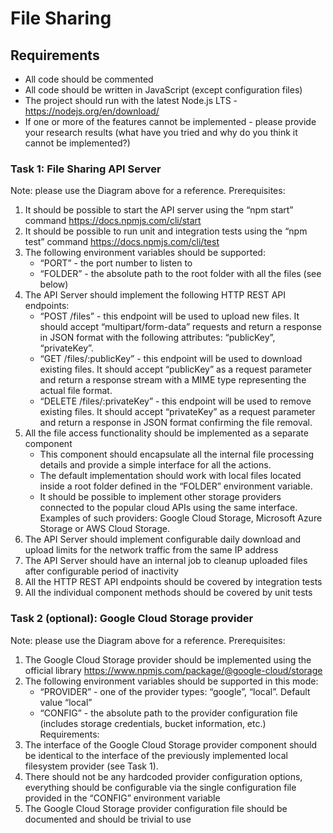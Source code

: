 # File Sharing

## Requirements
- All code should be commented
- All code should be written in JavaScript (except configuration files)
- The project should run with the latest Node.js LTS - https://nodejs.org/en/download/
- If one or more of the features cannot be implemented - please provide your research results (what have you tried and why do you think it cannot be implemented?)

### Task 1: File Sharing API Server
Note: please use the Diagram above for a reference.
Prerequisites:
1. It should be possible to start the API server using the “npm start” command https://docs.npmjs.com/cli/start
2. It should be possible to run unit and integration tests using the “npm test” command https://docs.npmjs.com/cli/test
3. The following environment variables should be supported:
    - “PORT” - the port number to listen to
    - “FOLDER” - the absolute path to the root folder with all the files (see below)
4. The API Server should implement the following HTTP REST API endpoints:
    - “POST /files” - this endpoint will be used to upload new files. It should accept “multipart/form-data” requests and return a response in JSON format with the following attributes: “publicKey”, “privateKey”.
    - “GET /files/:publicKey” - this endpoint will be used to download existing files. It should accept “publicKey” as a request parameter and return a response stream with a MIME type representing the actual file format.
    - “DELETE /files/:privateKey” - this endpoint will be used to remove existing files. It should accept “privateKey” as a request parameter and return a response in JSON format confirming the file removal.
5. All the file access functionality should be implemented as a separate component
    - This component should encapsulate all the internal file processing details and
    provide a simple interface for all the actions.
    - The default implementation should work with local files located inside a root
    folder defined in the “FOLDER” environment variable.
    - It should be possible to implement other storage providers connected to the popular cloud APIs using the same interface. Examples of such providers: Google Cloud Storage, Microsoft Azure Storage or AWS Cloud Storage.
6. The API Server should implement configurable daily download and upload limits for the network traffic from the same IP address
7. The API Server should have an internal job to cleanup uploaded files after configurable period of inactivity
8. All the HTTP REST API endpoints should be covered by integration tests
9. All the individual component methods should be covered by unit tests
### Task 2 (optional): Google Cloud Storage provider
Note: please use the Diagram above for a reference.
Prerequisites:
1. The Google Cloud Storage provider should be implemented using the official library
https://www.npmjs.com/package/@google-cloud/storage
2. The following environment variables should be supported in this mode:
    - “PROVIDER” - one of the provider types: “google”, “local”. Default value “local”
    - “CONFIG” - the absolute path to the provider configuration file (includes storage credentials, bucket information, etc.)
Requirements:
3. The interface of the Google Cloud Storage provider component should be identical to the
interface of the previously implemented local filesystem provider (see Task 1).
4. There should not be any hardcoded provider configuration options, everything should be
configurable via the single configuration file provided in the “CONFIG” environment variable
5. The Google Cloud Storage provider configuration file should be documented and should be trivial to use
